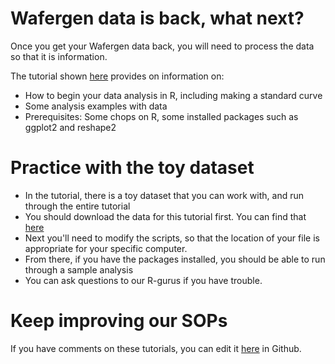 # Wafergen data is back, what next?

Once you get your Wafergen data back, you will need to process the data so that it is information.

The tutorial shown [here](http://germslab.org/wafergen-analysis-tutorial/wafergenR.html) provides on information on:
- How to begin your data analysis in R, including making a standard curve
- Some analysis examples with data 
- Prerequisites:  Some chops on R, some installed packages such as ggplot2 and reshape2

# Practice with the toy dataset
- In the tutorial, there is a toy dataset that you can work with, and run through the entire tutorial
- You should download the data for this tutorial first.  You can find that [here](https://github.com/germs-lab/wafergen-analysis-tutorial/tree/master/data)
- Next you'll need to modify the scripts, so that the location of your file is appropriate for your specific computer.
- From there, if you have the packages installed, you should be able to run through a sample analysis
- You can ask questions to our R-gurus if you have trouble.

# Keep improving our SOPs

If you have comments on these tutorials, you can edit it [here](https://github.com/germs-lab/wafergen-analysis-tutorial/blob/master/tutorials/wafergenR.Rmd) in Github.

